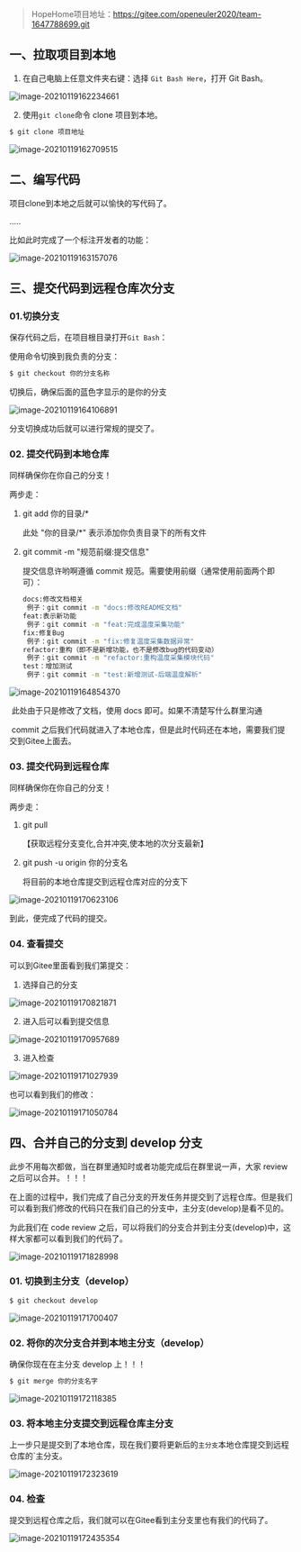 >  HopeHome项目地址：https://gitee.com/openeuler2020/team-1647788699.git

## 一、拉取项目到本地

1. 在自己电脑上任意文件夹右键：选择 `Git Bash Here`，打开 Git Bash。

![image-20210119162234661](images/image-20210119162234661.png)

2. 使用`git clone`命令 clone 项目到本地。

```bash
$ git clone 项目地址
```

![image-20210119162709515](images/image-20210119162709515.png)

## 二、编写代码

项目clone到本地之后就可以愉快的写代码了。

.....

比如此时完成了一个标注开发者的功能：

![image-20210119163157076](images/image-20210119163157076.png)

## 三、提交代码到远程仓库次分支

### 01.切换分支

保存代码之后，在项目根目录打开`Git Bash`：

使用命令切换到我负责的分支：

```bash
$ git checkout 你的分支名称
```

切换后，确保后面的蓝色字显示的是你的分支

![image-20210119164106891](images/image-20210119164106891.png)

分支切换成功后就可以进行常规的提交了。

### 02. 提交代码到本地仓库

同样确保你在你自己的分支！

两步走：

1. git add 你的目录/*

   此处 "你的目录/*" 表示添加你负责目录下的所有文件

2. git commit -m "规范前缀:提交信息"

   提交信息许哟啊遵循 commit 规范。需要使用前缀（通常使用前面两个即可）：

   ```bash
   docs:修改文档相关 
   	例子：git commit -m "docs:修改README文档"
   feat:表示新功能
   	例子：git commit -m "feat:完成温度采集功能"
   fix:修复Bug
   	例子：git commit -m "fix:修复温度采集数据异常"
   refactor:重构（即不是新增功能，也不是修改bug的代码变动）
   	例子：git commit -m "refactor:重构温度采集模块代码"
   test：增加测试
   	例子：git commit -m "test:新增测试-后端温度解析"
   ```

![image-20210119164854370](images/image-20210119164854370.png)

​		此处由于只是修改了文档，使用 docs 即可。如果不清楚写什么群里沟通

​		commit 之后我们代码就进入了本地仓库，但是此时代码还在本地，需要我们提交到Gitee上面去。

### 03. 提交代码到远程仓库

同样确保你在你自己的分支！

两步走：

1. git pull  

   【获取远程分支变化,合并冲突,使本地的次分支最新】

2. git push -u origin 你的分支名

   将目前的本地仓库提交到远程仓库对应的分支下

![image-20210119170623106](images/image-20210119170623106.png)

到此，便完成了代码的提交。

### 04. 查看提交

可以到Gitee里面看到我们第提交：

1. 选择自己的分支

![image-20210119170821871](images/image-20210119170821871.png)

2. 进入后可以看到提交信息

![image-20210119170957689](images/image-20210119170957689.png)

3. 进入检查

![image-20210119171027939](images/image-20210119171027939.png)

也可以看到我们的修改：

![image-20210119171050784](images/image-20210119171050784.png)

## 四、合并自己的分支到 develop 分支

此步不用每次都做，当在群里通知时或者功能完成后在群里说一声，大家 review 之后可以合并。！！！

在上面的过程中，我们完成了自己分支的开发任务并提交到了远程仓库。但是我们可以看到我们修改的代码只在我们自己的分支中，主分支(develop)是看不见的。

为此我们在 code review 之后，可以将我们的分支合并到主分支(develop)中，这样大家都可以看到我们的代码了。

![image-20210119171828998](images/image-20210119171828998.png)

### 01. 切换到主分支（develop）

```bash
$ git checkout develop
```

![image-20210119171700407](images/image-20210119171700407.png)

### 02. 将你的次分支合并到本地主分支（develop）

确保你现在在主分支 develop 上！！！

```bash
$ git merge 你的分支名字
```

![image-20210119172118385](images/image-20210119172118385.png)

### 03. 将本地主分支提交到远程仓库主分支

上一步只是提交到了本地仓库，现在我们要将更新后的`主分支`本地仓库提交到远程仓库的`主分支。

![image-20210119172323619](images/image-20210119172323619.png)

### 04. 检查

提交到远程仓库之后，我们就可以在Gitee看到主分支里也有我们的代码了。

![image-20210119172435354](images/image-20210119172435354.png)

